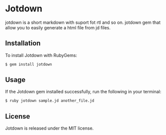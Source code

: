 # Jotdown

jotdown is a short markdown with suport fot rtl and so on.
jotdown gem that allow you to easily generate a html file from jd files.


## Installation

To install Jotdown with RubyGems:

```bash
$ gem install jotdown
```
## Usage

If the Jotdown gem installed successfully, run the following in your terminal:

```bash
$ ruby jotdown sample.jd another_file.jd
```

## License

Jotdown is released under the MIT license.

